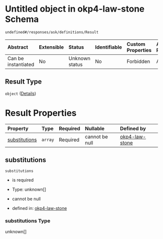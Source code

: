 # Untitled object in okp4-law-stone Schema

```txt
undefined#/responses/ask/definitions/Result
```

| Abstract            | Extensible | Status         | Identifiable | Custom Properties | Additional Properties | Access Restrictions | Defined In                                                                 |
| :------------------ | :--------- | :------------- | :----------- | :---------------- | :-------------------- | :------------------ | :------------------------------------------------------------------------- |
| Can be instantiated | No         | Unknown status | No           | Forbidden         | Allowed               | none                | [okp4-law-stone.json\*](schema/okp4-law-stone.json "open original schema") |

## Result Type

`object` ([Details](okp4-law-stone-responses-askresponse-definitions-result.md))

# Result Properties

| Property                        | Type    | Required | Nullable       | Defined by                                                                                                                                                                   |
| :------------------------------ | :------ | :------- | :------------- | :--------------------------------------------------------------------------------------------------------------------------------------------------------------------------- |
| [substitutions](#substitutions) | `array` | Required | cannot be null | [okp4-law-stone](okp4-law-stone-responses-askresponse-definitions-result-properties-substitutions.md "undefined#/responses/ask/definitions/Result/properties/substitutions") |

## substitutions

`substitutions`

* is required

* Type: unknown\[]

* cannot be null

* defined in: [okp4-law-stone](okp4-law-stone-responses-askresponse-definitions-result-properties-substitutions.md "undefined#/responses/ask/definitions/Result/properties/substitutions")

### substitutions Type

unknown\[]

